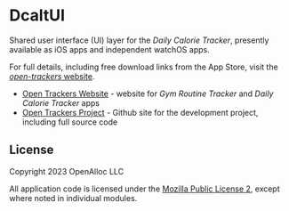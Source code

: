 # DcaltUI

Shared user interface (UI) layer for the _Daily Calorie Tracker_, presently available as iOS apps and independent watchOS apps.

For full details, including free download links from the App Store, visit the [_open-trackers_ website](https://open-trackers.github.io).

* [Open Trackers Website](https://open-trackers.github.io) - website for _Gym Routine Tracker_ and _Daily Calorie Tracker_ apps
* [Open Trackers Project](https://github.com/open-trackers) - Github site for the development project, including full source code

## License

Copyright 2023 OpenAlloc LLC

All application code is licensed under the [Mozilla Public License 2](https://www.mozilla.org/en-US/MPL/2.0/), except where noted in individual modules.
